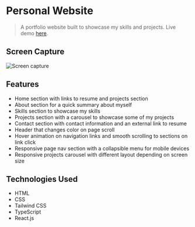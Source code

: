 # Personal Website

> A portfolio website built to showcase my skills and projects. Live demo [here](https://yamakenth.github.io/personal-website/).

## Screen Capture

![Screen capture](./screencapture/personalwebsite-screencapture.gif)

## Features

- Home section with links to resume and projects section
- About section for a quick summary about myself
- Skills section to showcase my skills
- Projects section with a carousel to showcase some of my projects
- Contact section with contact information and an external link to resume
- Header that changes color on page scroll
- Hover animation on navigation links and smooth scrolling to sections on link click
- Responsive page nav section with a collapsible menu for mobile devices
- Responsive projects carousel with different layout depending on screen size

## Technologies Used

- HTML
- CSS
- Tailwind CSS
- TypeScript
- React.js
